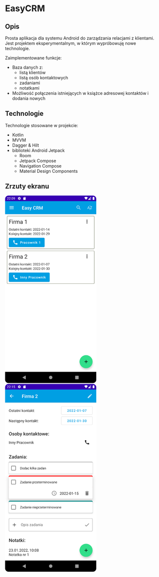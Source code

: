 # EasyCRM

## Opis

Prosta aplikacja dla systemu Android do zarządzania relacjami z klientami. Jest projektem eksperymentalnym, w którym wypróbowuję nowe technologie.

Zaimplementowane funkcje:

- Baza danych z:
  - listą klientów
  - listą osób kontaktowych
  - zadaniami
  - notatkami
- Możliwość połączenia istniejących w książce adresowej kontaktów i dodania nowych

## Technologie

Technologie stosowane w projekcie:

- Kotlin
- MVVM
- Dagger & Hilt
- biblioteki Android Jetpack
  - Room
  - Jetpack Compose
  - Navigation Compose
  - Material Design Components

## Zrzuty ekranu

<img src="https://github.com/mjdominiczak/easycrm/blob/master/screenshots/Screenshot_20220123_230938.png?raw=true" alt="Zrzut 1" width="300"/> <img src="https://github.com/mjdominiczak/easycrm/blob/master/screenshots/Screenshot_20220123_231507.png?raw=true" alt="Zrzut 2" width="300"/>